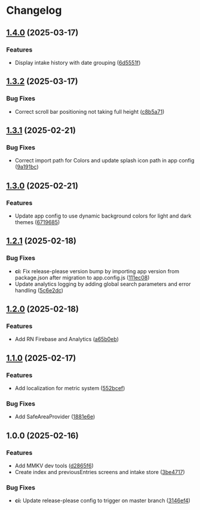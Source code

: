 # Changelog

## [1.4.0](https://github.com/cfoster5/simply-water/compare/v1.3.2...v1.4.0) (2025-03-17)


### Features

* Display intake history with date grouping ([6d5551f](https://github.com/cfoster5/simply-water/commit/6d5551f350850b175297ba545daffe1051a438c2))

## [1.3.2](https://github.com/cfoster5/simply-water/compare/v1.3.1...v1.3.2) (2025-03-17)


### Bug Fixes

* Correct scroll bar positioning not taking full height ([c8b5a71](https://github.com/cfoster5/simply-water/commit/c8b5a71966fd502d902683f9e1c22aa5fe66b9d0))

## [1.3.1](https://github.com/cfoster5/simply-water/compare/v1.3.0...v1.3.1) (2025-02-21)


### Bug Fixes

* Correct import path for Colors and update splash icon path in app config ([9a191bc](https://github.com/cfoster5/simply-water/commit/9a191bcc22334d8953ff297022b42c85df5241bd))

## [1.3.0](https://github.com/cfoster5/simply-water/compare/v1.2.1...v1.3.0) (2025-02-21)


### Features

* Update app config to use dynamic background colors for light and dark themes ([6719685](https://github.com/cfoster5/simply-water/commit/6719685b1121cfaa1ac35b4277bc90f2c132a71c))

## [1.2.1](https://github.com/cfoster5/simply-water/compare/v1.2.0...v1.2.1) (2025-02-18)


### Bug Fixes

* **ci:** Fix release-please version bump by importing app version from package.json after migration to app.config.js ([111ec08](https://github.com/cfoster5/simply-water/commit/111ec080a074ea4ddc271f203ef5cf113b8fdd08))
* Update analytics logging by adding global search parameters and error handling ([5c6e2dc](https://github.com/cfoster5/simply-water/commit/5c6e2dc19c4817f3ddc1f866e724cb37f8932f76))

## [1.2.0](https://github.com/cfoster5/simply-water/compare/v1.1.0...v1.2.0) (2025-02-18)


### Features

* Add RN Firebase and Analytics ([a65b0eb](https://github.com/cfoster5/simply-water/commit/a65b0ebf80b1582c04c535bd28abc51eb82bc6b8))

## [1.1.0](https://github.com/cfoster5/simply-water/compare/v1.0.0...v1.1.0) (2025-02-17)


### Features

* Add localization for metric system ([552bcef](https://github.com/cfoster5/simply-water/commit/552bcef689b5dc5e1623e9e263209dda86063f50))


### Bug Fixes

* Add SafeAreaProvider ([1881e6e](https://github.com/cfoster5/simply-water/commit/1881e6ec6026066d8b1143a20fc514e3f0d792a6))

## 1.0.0 (2025-02-16)


### Features

* Add MMKV dev tools ([d2865f6](https://github.com/cfoster5/simply-water/commit/d2865f601ef8630393c59d6d51ac50a612151fdc))
* Create index and previousEntries screens and intake store ([3be4717](https://github.com/cfoster5/simply-water/commit/3be4717cdd58f76360120f0522a7e8f7c2931537))


### Bug Fixes

* **ci:** Update release-please config to trigger on master branch ([3146ef4](https://github.com/cfoster5/simply-water/commit/3146ef4280ae6c730320b16fe7892f9d540d7485))
